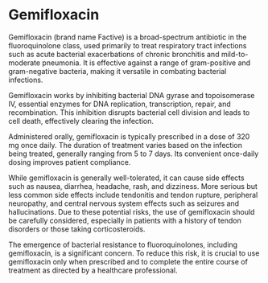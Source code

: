 <!--
source: gpt-40
brands: Factive
tags: antibiotics
-->

# Gemifloxacin

Gemifloxacin (brand name Factive) is a broad-spectrum antibiotic in the fluoroquinolone class, used primarily to treat respiratory tract infections such as acute bacterial exacerbations of chronic bronchitis and mild-to-moderate pneumonia. It is effective against a range of gram-positive and gram-negative bacteria, making it versatile in combating bacterial infections.

Gemifloxacin works by inhibiting bacterial DNA gyrase and topoisomerase IV, essential enzymes for DNA replication, transcription, repair, and recombination. This inhibition disrupts bacterial cell division and leads to cell death, effectively clearing the infection.

Administered orally, gemifloxacin is typically prescribed in a dose of 320 mg once daily. The duration of treatment varies based on the infection being treated, generally ranging from 5 to 7 days. Its convenient once-daily dosing improves patient compliance.

While gemifloxacin is generally well-tolerated, it can cause side effects such as nausea, diarrhea, headache, rash, and dizziness. More serious but less common side effects include tendonitis and tendon rupture, peripheral neuropathy, and central nervous system effects such as seizures and hallucinations. Due to these potential risks, the use of gemifloxacin should be carefully considered, especially in patients with a history of tendon disorders or those taking corticosteroids.

The emergence of bacterial resistance to fluoroquinolones, including gemifloxacin, is a significant concern. To reduce this risk, it is crucial to use gemifloxacin only when prescribed and to complete the entire course of treatment as directed by a healthcare professional.
